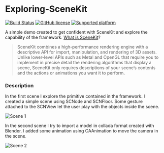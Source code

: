 # Exploring-SceneKit

[![Build Status](https://travis-ci.org/chicio/Exploring-SceneKit.svg?branch=master)](https://travis-ci.org/chicio/Exploring-SceneKit)
[![GitHub license](https://img.shields.io/badge/license-MIT-blue.svg)](https://raw.githubusercontent.com/chicio/Exploring-SceneKit/master/LICENSE.md)
[![Supported platform](https://img.shields.io/badge/platforms-iOS-orange.svg)](https://img.shields.io/badge/platforms-iOS-orange.svg)

A simple demo created to get confident with SceneKit and explore the capability of the framework. <a href="https://developer.apple.com/reference/scenekit">What is SceneKit</a>? 

> SceneKit combines a high-performance rendering engine with a descriptive API for import, manipulation, and rendering of 3D assets. Unlike lower-level APIs such as Metal and OpenGL that require you to implement in precise detail the rendering algorithms that display a scene, SceneKit only requires descriptions of your scene’s contents and the actions or animations you want it to perform.


### Description

In the first scene I explore the primitive contained in the framework. I created a simple scene using SCNode and SCNFloor. Some gesture attached to the SCNView let the user play with the objects inside the scene.

![Scene 1](https://raw.githubusercontent.com/chicio/Exploring-SceneKit/master/Screenshots/scene1.png)

In the second scene I try to import a model in collada format created with Blender. I added some animation using CAAnimation to move the camera in the scene.

![Scene 2](https://raw.githubusercontent.com/chicio/Exploring-SceneKit/master/Screenshots/scene2.png)
